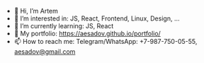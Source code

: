 - 👋 Hi, I’m Artem
- 👀 I’m interested in: JS, React, Frontend, Linux, Design, ...
- 🌱 I’m currently learning: JS, React
- 💼 My portfolio: https://aesadov.github.io/portfolio/
- 📫 How to reach me: Telegram/WhatsApp: +7-987-750-05-55, aesadov@gmail.com

<!---
aesadov/aesadov is a ✨ special ✨ repository because its `README.md` (this file) appears on your GitHub profile.
You can click the Preview link to take a look at your changes.
--->
